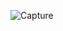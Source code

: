 ![Capture](https://github.com/Rivanjaradat/watermelon_css_animationn/assets/103911286/2f722049-76b2-4349-ba0d-31e66259831b)
